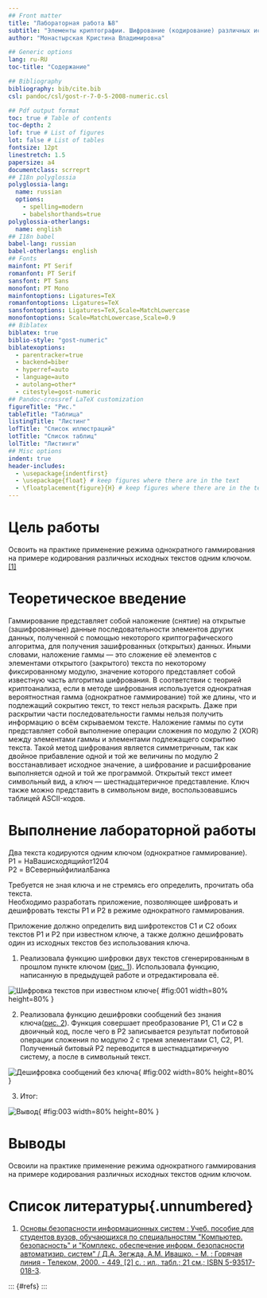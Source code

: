 ```yaml
---
## Front matter
title: "Лабораторная работа №8"
subtitle: "Элементы криптографии. Шифрование (кодирование) различных исходных текстов одним ключом"
author: "Монастырская Кристина Владимировна"

## Generic options
lang: ru-RU
toc-title: "Содержание"

## Bibliography
bibliography: bib/cite.bib
csl: pandoc/csl/gost-r-7-0-5-2008-numeric.csl

## Pdf output format
toc: true # Table of contents
toc-depth: 2
lof: true # List of figures
lot: false # List of tables
fontsize: 12pt
linestretch: 1.5
papersize: a4
documentclass: scrreprt
## I18n polyglossia
polyglossia-lang:
  name: russian
  options:
	- spelling=modern
	- babelshorthands=true
polyglossia-otherlangs:
  name: english
## I18n babel
babel-lang: russian
babel-otherlangs: english
## Fonts
mainfont: PT Serif
romanfont: PT Serif
sansfont: PT Sans
monofont: PT Mono
mainfontoptions: Ligatures=TeX
romanfontoptions: Ligatures=TeX
sansfontoptions: Ligatures=TeX,Scale=MatchLowercase
monofontoptions: Scale=MatchLowercase,Scale=0.9
## Biblatex
biblatex: true
biblio-style: "gost-numeric"
biblatexoptions:
  - parentracker=true
  - backend=biber
  - hyperref=auto
  - language=auto
  - autolang=other*
  - citestyle=gost-numeric
## Pandoc-crossref LaTeX customization
figureTitle: "Рис."
tableTitle: "Таблица"
listingTitle: "Листинг"
lofTitle: "Список иллюстраций"
lotTitle: "Список таблиц"
lolTitle: "Листинги"
## Misc options
indent: true
header-includes:
  - \usepackage{indentfirst}
  - \usepackage{float} # keep figures where there are in the text
  - \floatplacement{figure}{H} # keep figures where there are in the text
---
```


# Цель работы

Освоить на практике применение режима однократного гаммирования
на примере кодирования различных исходных текстов одним ключом. [[1]](#список-литературы)

# Теоретическое введение

Гаммирование представляет собой наложение (снятие) на открытые (зашифрованные) данные последовательности элементов других данных, полученной с помощью некоторого криптографического алгоритма, для получения зашифрованных (открытых) данных. Иными словами, наложение гаммы — это сложение её элементов с элементами открытого (закрытого)
текста по некоторому фиксированному модулю, значение которого представляет собой известную часть алгоритма шифрования.
В соответствии с теорией криптоанализа, если в методе шифрования используется однократная вероятностная гамма (однократное гаммирование) той же длины, что и подлежащий сокрытию текст, то текст нельзя раскрыть.
Даже при раскрытии части последовательности гаммы нельзя получить информацию о всём скрываемом тексте.
Наложение гаммы по сути представляет собой выполнение операции сложения по модулю 2 (XOR) между элементами гаммы и элементами подлежащего сокрытию текста.
Такой метод шифрования является симметричным, так как двойное прибавление одной и той же величины по модулю 2 восстанавливает исходное значение, а шифрование и расшифрование выполняется одной и той же программой.
Открытый текст имеет символьный вид, а ключ — шестнадцатеричное
представление. Ключ также можно представить в символьном виде, воспользовавшись таблицей ASCII-кодов.

# Выполнение лабораторной работы

Два текста кодируются одним ключом (однократное гаммирование).  
P1 = НаВашисходящийот1204  
P2 = ВСеверныйфилиалБанка  

Требуется не зная ключа и не стремясь его определить, прочитать оба текста.  
Необходимо разработать приложение, позволяющее шифровать и дешифровать тексты P1 и P2 в режиме однократного гаммирования.  

Приложение должно определить вид шифротекстов C1 и C2 обоих текстов P1 и
P2 при известном ключе, а также должно дешифровать один из исходных текстов без использования ключа.

1. Реализовала функцию шифровки двух текстов сгенерированным в прошлом пункте ключом ([рис. 1](../images/1.jpg)). Использовала функцию, написанную в предыдущей работе и отредактировала её.

![Шифровка текстов при известном ключе](../images/1.jpg){ #fig:001 width=80% height=80% }

2. Реализовала функцию дешифровки сообщений без знания ключа([рис. 2](../images/2.jpg)). Функция совершает преобразование P1, C1 и C2 в двоичный код, после чего в P2 записывается результат побитовой операции сложения по модулю 2 с тремя элементами C1, C2, P1. Полученный битовый P2 переводится в шестнадцатиричную систему, а после в символьный текст.

![Дешифровка сообщений без ключа](../images/2.jpg){ #fig:002 width=80% height=80% }

3. Итог:

![Вывод](../images/3.jpg){ #fig:003 width=80% height=80% }

# Выводы

Освоили на практике применение режима однократного гаммирования на примере кодирования различных исходных текстов одним ключом.

# Список литературы{.unnumbered}

1. [Основы безопасности информационных систем : Учеб. пособие для студентов вузов, обучающихся по специальностям "Компьютер. безопасность" и "Комплекс. обеспечение информ. безопасности автоматизир. систем" / Д.А. Зегжда, А.М. Ивашко. - М. : Горячая линия - Телеком, 2000. - 449, [2] с. : ил., табл.; 21 см.; ISBN 5-93517-018-3](https://search.rsl.ru/ru/record/01000682756).

::: {#refs}
:::